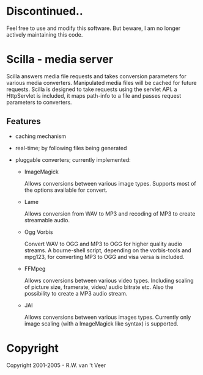 # Discontinued..

Feel free to use and modify this software. But beware, I am no longer
actively maintaining this code.

# Scilla - media server

Scilla answers media file requests and takes conversion parameters for
various media converters. Manipulated media files will be cached for
future requests. Scilla is designed to take requests using the servlet
API. a HttpServlet is included, it maps path-info to a file and passes
request parameters to converters.

## Features

* caching mechanism
* real-time; by following files being generated
* pluggable converters; currently implemented:

  * ImageMagick
  
    Allows conversions between various image types. Supports most of
    the options available for convert.

  * Lame
  
    Allows conversion from WAV to MP3 and recoding of MP3 to create
    streamable audio.
        
  * Ogg Vorbis
  
    Convert WAV to OGG and MP3 to OGG for higher quality audio
    streams. A bourne-shell script, depending on the vorbis-tools and
    mpg123, for converting MP3 to OGG and visa versa is included.
        
  * FFMpeg
  
    Allows conversions between various video types. Including scaling
    of picture size, framerate, video/ audio bitrate etc. Also the
    possibility to create a MP3 audio stream.

  * JAI
  
    Allows conversions between various images types. Currently only
    image scaling (with a ImageMagick like syntax) is supported.

# Copyright

Copyright 2001-2005 - R.W. van 't Veer
